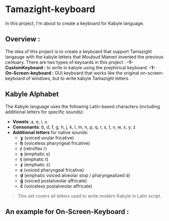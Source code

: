 # Tamazight-keyboard
In this project, I'm about to create a keyboard for Kabyle language.

## Overview :
  The idea of this project is to create a keyboard that support Tamazight langauge with the kabyle letters that Mouloud Mameri invented the previous centuary.
      There are two types of keyoards in this project :
        **-1- CustomKeyboard :** to write in kabyle using the prephirical keyboard.
        **-1- On-Screen-keyboard :** GUI keyboard that works like the original on-screen-keyboard of windows, but to write kabyle Tamazight letters.
## Kabyle Alphabet
The Kabyle language uses the following Latin-based characters (including additional letters for specific sounds):
- **Vowels**: a, e, i, u  
- **Consonants**: b, d, f, g, h, j, k, l, m, n, p, q, r, s, t, v, w, x, y, z  
- **Additional letters** for native sounds:
  - **ɣ** (voiced uvular fricative)
  - **ḥ** (voiceless pharyngeal fricative)
  - **ṛ** (retroflex r)
  - **ṣ** (emphatic s)
  - **ṭ** (emphatic t)
  - **ẓ** (emphatic z)
  - **ɛ** (voiced pharyngeal fricative)
  - **ḍ** (emphatic voiced alveolar stop / pharyngealized d)
  - **ǧ** (voiced postalveolar affricate)
  - **č** (voiceless postalveolar affricate)

> This set covers all letters used to write modern Kabyle in Latin script.
## An example for On-Screen-Keyboard :